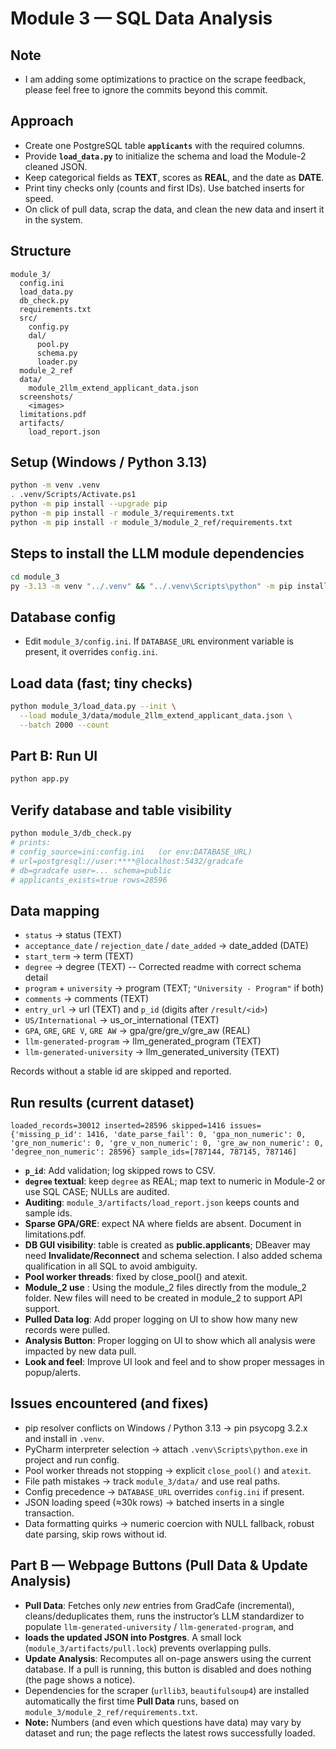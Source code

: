 # Module 3 — SQL Data Analysis

## Note
- I am adding some optimizations to practice on the scrape feedback, please feel free to ignore the commits beyond this commit.

## Approach
- Create one PostgreSQL table **`applicants`** with the required columns.
- Provide **`load_data.py`** to initialize the schema and load the Module-2 cleaned JSON.
- Keep categorical fields as **TEXT**, scores as **REAL**, and the date as **DATE**.
- Print tiny checks only (counts and first IDs). Use batched inserts for speed.
- On click of pull data, scrap the data, and clean the new data and insert it in the system.

## Structure
~~~
module_3/
  config.ini
  load_data.py
  db_check.py
  requirements.txt
  src/
    config.py
    dal/
      pool.py
      schema.py
      loader.py
  module_2_ref
  data/
    module_2llm_extend_applicant_data.json
  screenshots/
    <images>
  limitations.pdf
  artifacts/
    load_report.json
~~~

## Setup (Windows / Python 3.13)
~~~bash
python -m venv .venv
. .venv/Scripts/Activate.ps1
python -m pip install --upgrade pip
python -m pip install -r module_3/requirements.txt
python -m pip install -r module_3/module_2_ref/requirements.txt
~~~

## Steps to install the LLM module dependencies
~~~bash
cd module_3
py -3.13 -m venv "../.venv" && "../.venv\Scripts\python" -m pip install -U pip wheel setuptools && "../.venv\Scripts\python" -m pip install --prefer-binary --extra-index-url https://abetlen.github.io/llama-cpp-python/whl/cpu -r "module_2_ref\llm_hosting/requirements.txt"
~~~

## Database config
- Edit `module_3/config.ini`. If `DATABASE_URL` environment variable is present, it overrides `config.ini`.

## Load data (fast; tiny checks)
~~~bash
python module_3/load_data.py --init \
  --load module_3/data/module_2llm_extend_applicant_data.json \
  --batch 2000 --count
~~~

## Part B: Run UI
~~~bash
python app.py
~~~

## Verify database and table visibility
~~~bash
python module_3/db_check.py
# prints:
# config_source=ini:config.ini   (or env:DATABASE_URL)
# url=postgresql://user:****@localhost:5432/gradcafe
# db=gradcafe user=... schema=public
# applicants_exists=true rows=28596
~~~

## Data mapping
- `status` → status (TEXT)  
- `acceptance_date` / `rejection_date` / `date_added` → date_added (DATE)  
- `start_term` → term (TEXT)  
- `degree` → degree (TEXT)  -- Corrected readme with correct schema detail
- `program` + `university` → program (TEXT; `"University - Program"` if both)  
- `comments` → comments (TEXT)  
- `entry_url` → url (TEXT) and `p_id` (digits after `/result/<id>`)  
- `US/International` → us_or_international (TEXT)  
- `GPA`, `GRE`, `GRE V`, `GRE AW` → gpa/gre/gre_v/gre_aw (REAL)  
- `llm-generated-program` → llm_generated_program (TEXT)  
- `llm-generated-university` → llm_generated_university (TEXT)

Records without a stable id are skipped and reported.

## Run results (current dataset)
~~~text
loaded_records=30012 inserted=28596 skipped=1416 issues={'missing_p_id': 1416, 'date_parse_fail': 0, 'gpa_non_numeric': 0, 'gre_non_numeric': 0, 'gre_v_non_numeric': 0, 'gre_aw_non_numeric': 0, 'degree_non_numeric': 28596} sample_ids=[787144, 787145, 787146]
~~~

- **`p_id`**: Add validation; log skipped rows to CSV.
- **`degree` textual**: keep `degree` as REAL; map text to numeric in Module-2 or use SQL CASE; NULLs are audited.
- **Auditing**: `module_3/artifacts/load_report.json` keeps counts and sample ids.
- **Sparse GPA/GRE**: expect NA where fields are absent. Document in limitations.pdf. 
- **DB GUI visibility**: table is created as **public.applicants**; DBeaver may need **Invalidate/Reconnect** and schema selection. I also added schema qualification in all SQL to avoid ambiguity.
- **Pool worker threads**: fixed by close_pool() and atexit.
- **Module_2 use** : Using the module_2 files directly from the module_2 folder. New files will need to be created in module_2 to support API support.
- **Pulled Data log**: Add proper logging on UI to show how many new records were pulled.
- **Analysis Button**: Proper logging on UI to show which all analysis were impacted by new data pull.
- **Look and feel**: Improve UI look and feel and to show proper messages in popup/alerts.

## Issues encountered (and fixes)
- pip resolver conflicts on Windows / Python 3.13 → pin psycopg 3.2.x and install in `.venv`.
- PyCharm interpreter selection → attach `.venv\Scripts\python.exe` in project and run config.
- Pool worker threads not stopping → explicit `close_pool()` and `atexit`.
- File path mistakes → track `module_3/data/` and use real paths.
- Config precedence → `DATABASE_URL` overrides `config.ini` if present.
- JSON loading speed (≈30k rows) → batched inserts in a single transaction.
- Data formatting quirks → numeric coercion with NULL fallback, robust date parsing, skip rows without id.

## Part B — Webpage Buttons (Pull Data & Update Analysis)

- **Pull Data**: Fetches only *new* entries from GradCafe (incremental), cleans/deduplicates them, runs the instructor’s LLM standardizer to populate `llm-generated-university` / `llm-generated-program`, and
- **loads the updated JSON into Postgres**. A small lock (`module_3/artifacts/pull.lock`) prevents overlapping pulls.
- **Update Analysis**: Recomputes all on-page answers using the current database. If a pull is running, this button is disabled and does nothing (the page shows a notice).
- Dependencies for the scraper (`urllib3`, `beautifulsoup4`) are installed automatically the first time **Pull Data** runs, based on `module_3/module_2_ref/requirements.txt`.
- **Note:** Numbers (and even which questions have data) may vary by dataset and run; the page reflects the latest rows successfully loaded.

